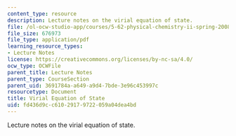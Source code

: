 ```yaml
---
content_type: resource
description: Lecture notes on the virial equation of state.
file: /ol-ocw-studio-app/courses/5-62-physical-chemistry-ii-spring-2008/fd436d9cc61029179722059a04dea4bd_20_562ln08.pdf
file_size: 676973
file_type: application/pdf
learning_resource_types:
- Lecture Notes
license: https://creativecommons.org/licenses/by-nc-sa/4.0/
ocw_type: OCWFile
parent_title: Lecture Notes
parent_type: CourseSection
parent_uid: 3691784a-a649-a9d4-7bde-3e96c453997c
resourcetype: Document
title: Virial Equation of State
uid: fd436d9c-c610-2917-9722-059a04dea4bd
---
```

Lecture notes on the virial equation of state.